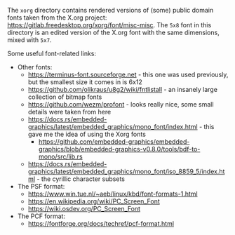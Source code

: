 The `xorg` directory contains rendered versions of (some) public domain fonts taken from the X.org project: <https://gitlab.freedesktop.org/xorg/font/misc-misc>. The `5x8` font in this directory is an edited version of the X.org font with the same dimensions, mixed with `5x7`.

Some useful font-related links:

- Other fonts:
  - <https://terminus-font.sourceforge.net> - this one was used previously, but the smallest size it comes in is 6x12
  - <https://github.com/olikraus/u8g2/wiki/fntlistall> - an insanely large collection of bitmap fonts
  - <https://github.com/wezm/profont> - looks really nice, some small details were taken from here
  - <https://docs.rs/embedded-graphics/latest/embedded_graphics/mono_font/index.html> - this gave me the idea of using the Xorg fonts
    - <https://github.com/embedded-graphics/embedded-graphics/blob/embedded-graphics-v0.8.0/tools/bdf-to-mono/src/lib.rs>
  - <https://docs.rs/embedded-graphics/latest/embedded_graphics/mono_font/iso_8859_5/index.html> - the cyrillic character subsets
- The PSF format:
  - <https://www.win.tue.nl/~aeb/linux/kbd/font-formats-1.html>
  - <https://en.wikipedia.org/wiki/PC_Screen_Font>
  - <https://wiki.osdev.org/PC_Screen_Font>
- The PCF format:
  - <https://fontforge.org/docs/techref/pcf-format.html>
